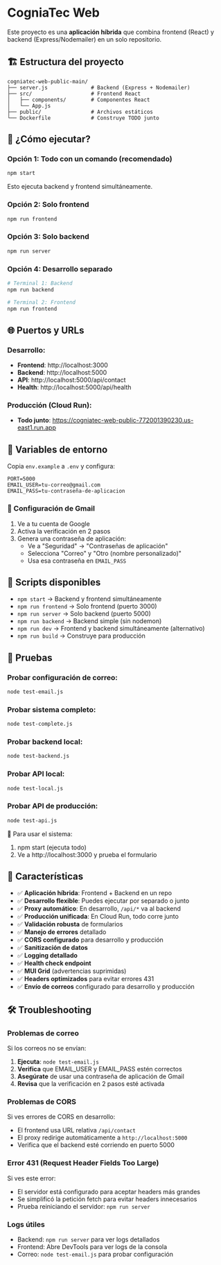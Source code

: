 # CogniaTec Web

Este proyecto es una **aplicación híbrida** que combina frontend (React) y backend (Express/Nodemailer) en un solo repositorio.

## 🏗️ Estructura del proyecto

```
cogniatec-web-public-main/
├── server.js              # Backend (Express + Nodemailer)
├── src/                   # Frontend React
│   ├── components/        # Componentes React
│   └── App.js
├── public/                # Archivos estáticos
└── Dockerfile             # Construye TODO junto
```

## 🚀 ¿Cómo ejecutar?

### Opción 1: Todo con un comando (recomendado)
```bash
npm start
```
Esto ejecuta backend y frontend simultáneamente.

### Opción 2: Solo frontend
```bash
npm run frontend
```

### Opción 3: Solo backend
```bash
npm run server
```

### Opción 4: Desarrollo separado
```bash
# Terminal 1: Backend
npm run backend

# Terminal 2: Frontend  
npm run frontend
```

## 🌐 Puertos y URLs

### Desarrollo:
- **Frontend**: http://localhost:3000
- **Backend**: http://localhost:5000
- **API**: http://localhost:5000/api/contact
- **Health**: http://localhost:5000/api/health

### Producción (Cloud Run):
- **Todo junto**: https://cogniatec-web-public-772001390230.us-east1.run.app

## 📧 Variables de entorno

Copia `env.example` a `.env` y configura:

```
PORT=5000
EMAIL_USER=tu-correo@gmail.com
EMAIL_PASS=tu-contraseña-de-aplicacion
```

### 🔑 Configuración de Gmail

1. Ve a tu cuenta de Google
2. Activa la verificación en 2 pasos
3. Genera una contraseña de aplicación:
   - Ve a "Seguridad" → "Contraseñas de aplicación"
   - Selecciona "Correo" y "Otro (nombre personalizado)"
   - Usa esa contraseña en `EMAIL_PASS`

## 📝 Scripts disponibles

- `npm start` → Backend y frontend simultáneamente
- `npm run frontend` → Solo frontend (puerto 3000)
- `npm run server` → Solo backend (puerto 5000)
- `npm run backend` → Backend simple (sin nodemon)
- `npm run dev` → Frontend y backend simultáneamente (alternativo)
- `npm run build` → Construye para producción

## 🧪 Pruebas

### Probar configuración de correo:
```bash
node test-email.js
```

### Probar sistema completo:
```bash
node test-complete.js
```

### Probar backend local:
```bash
node test-backend.js
```

### Probar API local:
```bash
node test-local.js
```

### Probar API de producción:
```bash
node test-api.js
```

🚀 Para usar el sistema:
1. npm start (ejecuta todo)
2. Ve a http://localhost:3000 y prueba el formulario

## 🔧 Características

- ✅ **Aplicación híbrida**: Frontend + Backend en un repo
- ✅ **Desarrollo flexible**: Puedes ejecutar por separado o junto
- ✅ **Proxy automático**: En desarrollo, `/api/*` va al backend
- ✅ **Producción unificada**: En Cloud Run, todo corre junto
- ✅ **Validación robusta** de formularios
- ✅ **Manejo de errores** detallado
- ✅ **CORS configurado** para desarrollo y producción
- ✅ **Sanitización de datos**
- ✅ **Logging detallado**
- ✅ **Health check endpoint**
- ✅ **MUI Grid** (advertencias suprimidas)
- ✅ **Headers optimizados** para evitar errores 431
- ✅ **Envío de correos** configurado para desarrollo y producción

## 🛠️ Troubleshooting

### Problemas de correo
Si los correos no se envían:
1. **Ejecuta**: `node test-email.js`
2. **Verifica** que EMAIL_USER y EMAIL_PASS estén correctos
3. **Asegúrate** de usar una contraseña de aplicación de Gmail
4. **Revisa** que la verificación en 2 pasos esté activada

### Problemas de CORS
Si ves errores de CORS en desarrollo:
- El frontend usa URL relativa `/api/contact`
- El proxy redirige automáticamente a `http://localhost:5000`
- Verifica que el backend esté corriendo en puerto 5000

### Error 431 (Request Header Fields Too Large)
Si ves este error:
- El servidor está configurado para aceptar headers más grandes
- Se simplificó la petición fetch para evitar headers innecesarios
- Prueba reiniciando el servidor: `npm run server`

### Logs útiles
- Backend: `npm run server` para ver logs detallados
- Frontend: Abre DevTools para ver logs de la consola
- Correo: `node test-email.js` para probar configuración
